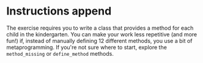 # Instructions append

The exercise requires you to write a class that provides a method for each child in the kindergarten.
You can make your work less repetitive (and more fun!) if, instead of manually defining 12 different methods, you use a bit of metaprogramming.
If you're not sure where to start, explore the `method_missing` or `define_method` methods.
